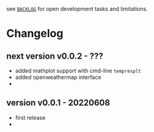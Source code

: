 
see [`BACKLOG`](https://github.com/kr-g/tempres/blob/main/BACKLOG.md)
for open development tasks and limitations.


# Changelog

## next version v0.0.2 - ???

- added mathplot support with cmd-line `tempresplt`
- added openweathermap interface
- 


## version v0.0.1 - 20220608

- first release
- 